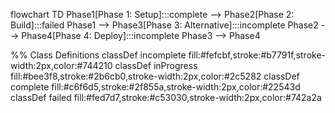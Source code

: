 flowchart TD
  Phase1[Phase 1: Setup]:::complete --> Phase2[Phase 2: Build]:::failed
  Phase1 --> Phase3[Phase 3: Alternative]:::incomplete
  Phase2 --> Phase4[Phase 4: Deploy]:::incomplete
  Phase3 --> Phase4

  %% Class Definitions
  classDef incomplete fill:#fefcbf,stroke:#b7791f,stroke-width:2px,color:#744210
  classDef inProgress fill:#bee3f8,stroke:#2b6cb0,stroke-width:2px,color:#2c5282
  classDef complete fill:#c6f6d5,stroke:#2f855a,stroke-width:2px,color:#22543d
  classDef failed fill:#fed7d7,stroke:#c53030,stroke-width:2px,color:#742a2a 